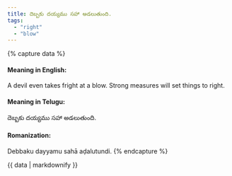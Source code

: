 ```yaml
---
title: దెబ్బకు దయ్యము సహా అడలుతుంది.
tags:
  - "right"
  - "blow"
---
```


{% capture data %}
#### Meaning in English:
A devil even takes fright at a blow.
Strong measures will set things to right.

#### Meaning in Telugu:
దెబ్బకు దయ్యము సహా అడలుతుంది.

#### Romanization:
Debbaku dayyamu sahā aḍalutundi.
{% endcapture %}

{{ data | markdownify }}

